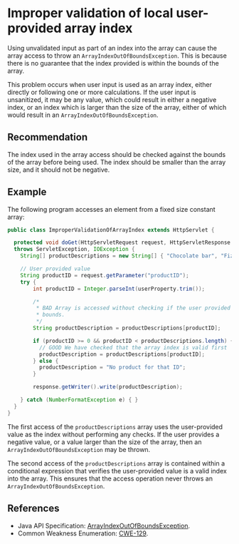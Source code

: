 # Improper validation of local user-provided array index
Using unvalidated input as part of an index into the array can cause the array access to throw an `ArrayIndexOutOfBoundsException`. This is because there is no guarantee that the index provided is within the bounds of the array.

This problem occurs when user input is used as an array index, either directly or following one or more calculations. If the user input is unsanitized, it may be any value, which could result in either a negative index, or an index which is larger than the size of the array, either of which would result in an `ArrayIndexOutOfBoundsException`.


## Recommendation
The index used in the array access should be checked against the bounds of the array before being used. The index should be smaller than the array size, and it should not be negative.


## Example
The following program accesses an element from a fixed size constant array:


```java
public class ImproperValidationOfArrayIndex extends HttpServlet {

  protected void doGet(HttpServletRequest request, HttpServletResponse response)
  throws ServletException, IOException {
    String[] productDescriptions = new String[] { "Chocolate bar", "Fizzy drink" };

    // User provided value
    String productID = request.getParameter("productID");
    try {
        int productID = Integer.parseInt(userProperty.trim());

        /*
         * BAD Array is accessed without checking if the user provided value is out of
         * bounds.
         */
        String productDescription = productDescriptions[productID];

        if (productID >= 0 && productID < productDescriptions.length) {
          // GOOD We have checked that the array index is valid first
          productDescription = productDescriptions[productID];
        } else {
          productDescription = "No product for that ID";
        }

        response.getWriter().write(productDescription);

    } catch (NumberFormatException e) { }
  }
}
```
The first access of the `productDescriptions` array uses the user-provided value as the index without performing any checks. If the user provides a negative value, or a value larger than the size of the array, then an `ArrayIndexOutOfBoundsException` may be thrown.

The second access of the `productDescriptions` array is contained within a conditional expression that verifies the user-provided value is a valid index into the array. This ensures that the access operation never throws an `ArrayIndexOutOfBoundsException`.


## References
* Java API Specification: [ArrayIndexOutOfBoundsException](https://docs.oracle.com/en/java/javase/11/docs/api/java.base/java/lang/ArrayIndexOutOfBoundsException.html).
* Common Weakness Enumeration: [CWE-129](https://cwe.mitre.org/data/definitions/129.html).
